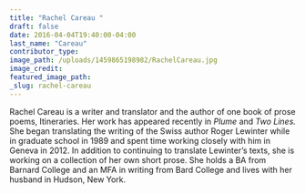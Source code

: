 ```yaml
---
title: "Rachel Careau "
draft: false
date: 2016-04-04T19:40:00-04:00
last_name: "Careau"
contributor_type:
image_path: /uploads/1459865198982/RachelCareau.jpg
image_credit:
featured_image_path:
_slug: rachel-careau
---
```


Rachel Careau is a writer and translator and the author of one book of prose poems, Itineraries. Her work has appeared recently in _Plume_ and _Two Lines._ She began translating the writing of the Swiss author Roger Lewinter while in graduate school in 1989 and spent time working closely with him in Geneva in 2012. In addition to continuing to translate Lewinter’s texts, she is working on a collection of her own short prose. She holds a BA from Barnard College and an MFA in writing from Bard College and lives with her husband in Hudson, New York.

